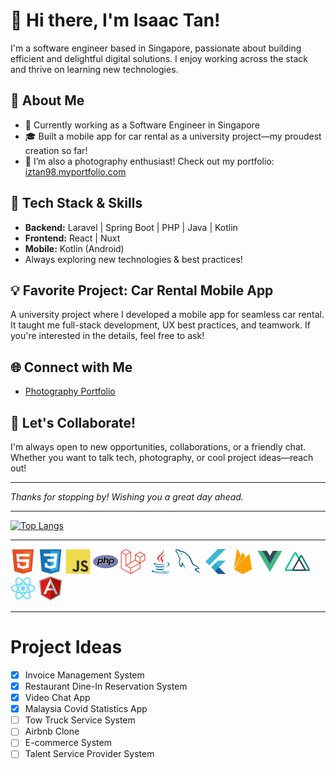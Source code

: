 # 👋 Hi there, I'm Isaac Tan!

I'm a software engineer based in Singapore, passionate about building efficient and delightful digital solutions. I enjoy working across the stack and thrive on learning new technologies.

## 🚀 About Me
- 🏢 Currently working as a Software Engineer in Singapore
- 🎓 Built a mobile app for car rental as a university project—my proudest creation so far!
- 📸 I’m also a photography enthusiast! Check out my portfolio: [iztan98.myportfolio.com](https://iztan98.myportfolio.com/)

## 🧰 Tech Stack & Skills
- **Backend:** Laravel | Spring Boot | PHP | Java | Kotlin
- **Frontend:** React | Nuxt
- **Mobile:** Kotlin (Android)
- Always exploring new technologies & best practices!

## 💡 Favorite Project: Car Rental Mobile App
A university project where I developed a mobile app for seamless car rental. It taught me full-stack development, UX best practices, and teamwork. If you're interested in the details, feel free to ask!

## 🌐 Connect with Me
- [Photography Portfolio](https://iztan98.myportfolio.com/)

## 🤝 Let's Collaborate!
I'm always open to new opportunities, collaborations, or a friendly chat. Whether you want to talk tech, photography, or cool project ideas—reach out!

---

*Thanks for stopping by! Wishing you a great day ahead.*

______________

[![Top Langs](https://github-readme-stats.vercel.app/api/top-langs/?username=isaactan98&layout=compact)](https://github.com/isaactan98/github-readme-stats)


<!-- [![Contributions](https://github-readme-stats.vercel.app/api?username=isaactan98&show_icons=true&title_color=fff&icon_color=79ff97&text_color=9f9f9f&bg_color=151515)](https://github-readme-stats.vercel.app/api?username=isaactan98&show_icons=true&title_color=fff&icon_color=79ff97&text_color=9f9f9f&bg_color=151515) -->

_____________

<p align="left">
<img src="https://github.com/devicons/devicon/blob/master/icons/html5/html5-original.svg" width="40" height="40" alt="h5" />
<img src="https://github.com/devicons/devicon/blob/master/icons/css3/css3-original.svg" width="40" height="40" alt="css3" />
<img src="https://github.com/devicons/devicon/blob/master/icons/javascript/javascript-original.svg" width="40" height="40" alt="js" />
<img src="https://github.com/devicons/devicon/blob/master/icons/php/php-original.svg" width="40" height="40" alt="firebase" />
<img src="https://github.com/devicons/devicon/blob/master/icons/laravel/laravel-original.svg" width="40" height="40"/>
<img src="https://github.com/devicons/devicon/blob/master/icons/java/java-original.svg" width="40" height="40"/>
<img src="https://github.com/devicons/devicon/blob/master/icons/mysql/mysql-original.svg" width="40" height="40" alt="firebase" />
<img src="https://github.com/devicons/devicon/blob/master/icons/flutter/flutter-original.svg" width="40" height="40" alt="flutter" />
<img src="https://github.com/devicons/devicon/blob/master/icons/firebase/firebase-plain.svg" width="40" height="40" alt="firebase" />
<img src="https://github.com/devicons/devicon/blob/master/icons/vuejs/vuejs-original.svg" width="40" height="40" alt="vuejs" />
<img src="https://github.com/devicons/devicon/blob/master/icons/nuxtjs/nuxtjs-original.svg" width="40" height="40" alt="nuxtjs" />
<img src="https://github.com/devicons/devicon/blob/master/icons/react/react-original.svg" width="40" height="40" alt="reactjs" />
<img src="https://github.com/devicons/devicon/blob/master/icons/angularjs/angularjs-original.svg" width="40" height="40" alt="angularjs" />
</p>

_____________

<h1>Project Ideas</h1>

- [X] Invoice Management System
- [X] Restaurant Dine-In Reservation System
- [X] Video Chat App 
- [X] Malaysia Covid Statistics App
- [ ] Tow Truck Service System 
- [ ] Airbnb Clone 
- [ ] E-commerce System
- [ ] Talent Service Provider System 
